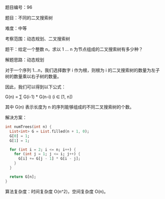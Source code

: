 题目编号：96

题目：不同的二叉搜索树

难度：中等

考察范围：动态规划、二叉搜索树

题干：给定一个整数 n，求以 1 ... n 为节点组成的二叉搜索树有多少种？

解题思路：动态规划

对于一个序列 1...n，我们选择数字 i 作为根，则根为 i 的二叉搜索树的数量为左子树的数量乘以右子树的数量。

因此，我们可以得到以下公式：

G(n) = ∑ G(i-1) * G(n-i) (i ∈ [1, n])

其中 G(n) 表示长度为 n 的序列能够组成的不同二叉搜索树的个数。

解决方案：

```dart
int numTrees(int n) {
  List<int> G = List.filled(n + 1, 0);
  G[0] = 1;
  G[1] = 1;

  for (int i = 2; i <= n; i++) {
    for (int j = 1; j <= i; j++) {
      G[i] += G[j - 1] * G[i - j];
    }
  }

  return G[n];
}
```

算法复杂度：时间复杂度 O(n^2)，空间复杂度 O(n)。